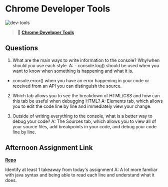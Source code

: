 # Chrome Developer Tools

![dev-tools](https://bcw.blob.core.windows.net/public/img/lesson-images/4571780153354770)

> **📖 [Chrome Developer Tools](https://codeworksacademy.com/fs-student-guide/resources/wk2/03-Chrome-Dev-Tools)**

## Questions

1. What are the main ways to write information to the console? Why/when should you use each style.
A: - console.log() should be used when you want to know when  something is happening and what it is.
 - console.error() when you have an error happening in your code or received from an API  you can distinguish the source.

2. Which tab allows you to see the breakdown of HTML/CSS and how can this tab be useful when debugging HTML?
A: Elements tab, which allows you to edit the code line by line and immediately view your change.

3. Outside of writing everything to the console, what is a better way to debug your code?
A: The Sources tab, which allows you to view all of your source files, add breakpoints in your code, and debug your code line by line.

## Afternoon Assignment Link

**[Repo](https://github.com/Molly-Nettleton/icecream-parlor)**

Identify at least 1 takeaway from today's assignment
A: A lot more familiar with java syntax and being able to read each line and understand what it does.